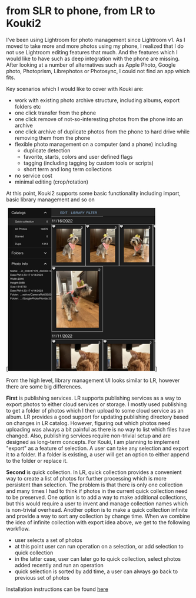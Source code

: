 # from SLR to phone, from LR to Kouki2

I've been using Lightroom for photo management since Lightroom v1. As I moved to take more and more photos using my phone, I realized that I do not use Lightroom editing features that much. And the features which I would like to have such as deep integration with the phone are missing. After looking at a number of alternatives such as Apple Photo, Google photo, Photoprism, Librephotos or Photosync, I could not find an app which fits.

Key scenarios which I would like to cover with Kouki are:

- work with existing photo archive structure, including albums, export folders etc
- one click transfer from the phone
- one click remove of not-so-interesting photos from the phone into an archive
- one click archive of duplicate photos from the phone to hard drive while removing them from the phone
- flexible photo management on a computer (and a phone) including
  * duplicate detection
  * favorite, starts, colors and user defined flags
  * tagging (including tagging by custom tools or scripts)
  * short term and long term collections
- no service cost
- minimal editing (crop/rotation)

At this point, Kouki2 supports some basic functionality including import, basic library management and so on

[<img src="./readme-screen1.jpeg" width="400" />]

From the high level, library management UI looks similar to LR, however there are some big differences.

**First** is publishing services. LR supports publishing services as a way to export photos to either cloud services or storage. I mostly used publishing to get a folder of photos which I then upload to some cloud service as an album. LR provides a good support for updating publishing directory based on changes in LR catalog. However, figuring out which photos need uploading was always a bit painful as there is no way to list which files have changed. Also, publishing services require non-trivial setup and are designed as long-term concepts. For Kouki, I am planning to implement "export" as a feature of selection. A user can take any selection and export it to a folder. If a folder is existing, a user will get an option to either append to the folder or replace it. 

**Second** is quick collection. In LR, quick collection provides a convenient way to create a list of photos for further processing which is more persistent than selection. The problem is that there is only one collection and many times I had to think if photos in the current quick collection need to be preserved. One option is to add a way to make additional collections, but this would require a user to invent and manage collection names which is non-trivial overhead. Another option is to make a quick collection infinite and provide a way to sort any collection by change time. When we combine the idea of infinite collection with export idea above, we get to the following workflow.

- user selects a set of photos
- at this point user can run operation on a selection, or add selection to quick collection
- in the latter case, user can later go to quick collection, select photos added recently and run an operation
- quick selection is sorted by add time, a user can always go back to previous set of photos

Installation instructions can be found [here](https://github.com/alexezh/kouki2/wiki/Installation)

